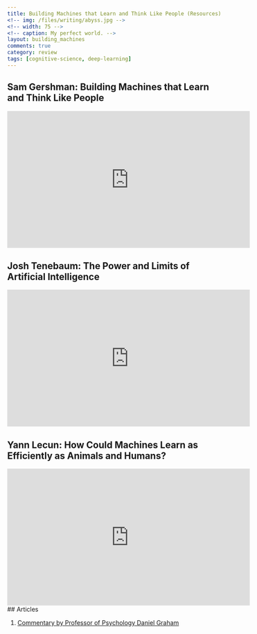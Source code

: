 ```yaml
---
title: Building Machines that Learn and Think Like People (Resources)
<!-- img: /files/writing/abyss.jpg -->
<!-- width: 75 -->
<!-- caption: My perfect world. -->
layout: building_machines
comments: true
category: review
tags: [cognitive-science, deep-learning]
---
```


## Sam Gershman: Building Machines that Learn and Think Like People

<iframe width="560" height="315" src="https://www.youtube.com/embed/O0MF-r9PsvE" frameborder="0" gesture="media" allow="encrypted-media" allowfullscreen></iframe>
<br>

## Josh Tenebaum: The Power and Limits of Artificial Intelligence
<iframe width="560" height="315" src="https://www.youtube.com/embed/YORzoOYvonY" frameborder="0" gesture="media" allow="encrypted-media" allowfullscreen></iframe>
<br>

## Yann Lecun: How Could Machines Learn as Efficiently as Animals and Humans?
<iframe width="560" height="315" src="https://www.youtube.com/embed/0BUr4_ZkA1w" frameborder="0" gesture="media" allow="encrypted-media" allowfullscreen></iframe>
## Articles

1. [Commentary by Professor of Psychology Daniel Graham](http://people.hws.edu/graham/Graham_BBS_Commentary_2017.pdf)
